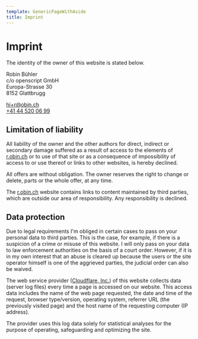 ```yaml
---
template: GenericPageWithAside
title: Imprint
---
```


# Imprint

The identity of the owner of this website is stated below.

Robin Bühler  
c/o openscript GmbH  
Europa-Strasse 30  
8152 Glattbrugg

<a href="mailto:hi+r@obin.ch">hi+r@obin.ch</a><br />
<a href="tel:+41445200699">+41 44 520 06 99</a>

## Limitation of liability

All liability of the owner and the other authors for direct, indirect or secondary damage suffered as a result of access to the elements of [r.obin.ch](https://r.obin.ch) or to use of that site or as a consequence of impossibility of access to or use thereof or links to other websites, is hereby declined.

All offers are without obligation. The owner reserves the right to change or delete, parts or the whole offer, at any time.

The [r.obin.ch](https://r.obin.ch) website contains links to content maintained by third parties, which are outside our area of responsibility. Any responsibility is declined.

## Data protection

Due to legal requirements I'm obliged in certain cases to pass on your personal data to third parties. This is the case, for example, if there is a suspicion of a crime or misuse of this website. I will only pass on your data to law enforcement authorities on the basis of a court order. However, if it is in my own interest that an abuse is cleared up because the users or the site operator himself is one of the aggrieved parties, the judicial order can also be waived.

The web service provider ([Cloudflare, Inc.](https://www.cloudflare.com/)) of this website collects data (server log files) every time a page is accessed on our website. This access data includes the name of the web page requested, the date and time of the request, browser type/version, operating system, referrer URL (the previously visited page) and the host name of the requesting computer (IP address).

The provider uses this log data solely for statistical analyses for the purpose of operating, safeguarding and optimizing the site.
